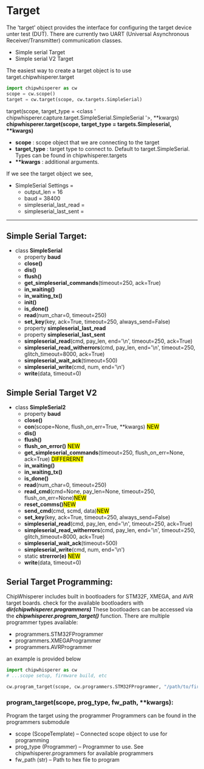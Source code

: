 # Target
The 'target' object provides the interface for configuring the target device unter test (DUT).  There are currently two UART (Universal Asynchronous Receiver/Transmitter) communication classes.

- Simple serial Target
- Simple serial V2 Target

The easiest way to create a target object is to use target.chipwhisperer.target

```python
import chipwhisperer as cw
scope = cw.scope()
target = cw.target(scope, cw.targets.SimpleSerial)
```

target(scope, target_type = <class ' chipwhisperer.capture.target.SimpleSerial.SimpleSerial '>, **kwargs)
**chipwhisperer.target(scope, target_type = targets.Simpleserial, \*\*kwargs)**

- **scope** : scope object that we are connecting to the target
- **target_type** : target type to connect to. Default to target.SimpleSerial.   Types can be found in chipwhisperer.targets
- **\*\*kwargs** : additional arguments.

If we see the target object we see,

- SimpleSerial Settings =
	- output_len             = 16
	- baud                   = 38400
	- simpleserial_last_read = 
	- simpleserial_last_sent = 

***
## Simple Serial Target:
- class **SimpleSerial**
	- property **baud**
	- **close()**
	- **dis()**
	- **flush()**
	- **get_simpleserial_commands**(timeout=250, ack=True)
	- **in_waiting()**
	- **in_waiting_tx()**
	- **init()**
	- **is_done()**
	- **read**(num_char=0, timeout=250)
	- **set_key**(key, ack=True, timeout=250, always_send=False)
	- property **simpleserial_last_read**
	- property **simpleserial_last_sent**
	- **simpleserial_read**(cmd, pay_len, end='\n', timeout=250, ack=True)
	- **simpleserial_read_witherrors**(cmd, pay_len, end='\n', timeout=250, glitch_timeout=8000, ack=True)
	- **simpleserial_wait_ack**(timeout=500)
	- **simpleserial_write**(cmd, num, end='\n')
	- **write**(data, timeout=0)




## Simple Serial Target V2

- class **SimpleSerial2**
	- property **baud**
	- **close()**
	- **con**(scope=None, flush_on_err=True, **kwargs)  <mark>NEW </mark>
	- **dis()**
	- **flush()**
	- **flush_on_error()** <mark>NEW </mark>
	-  **get_simpleserial_commands**(timeout=250, flush_on_err=None, ack=True) <mark>DIFFERERNT </mark>
	- **in_waiting()**
	- **in_waiting_tx()**
	- **is_done()**
	- **read**(num_char=0, timeout=250)
	- **read_cmd**(cmd=None, pay_len=None, timeout=250, flush_on_err=None)<mark>NEW </mark>
	- **reset_comms()**<mark>NEW </mark>
	-  **send_cmd**(cmd, scmd, data)<mark>NEW </mark>
	- **set_key**(key, ack=True, timeout=250, always_send=False)
	- **simpleserial_read**(cmd, pay_len, end='\n', timeout=250, ack=True)
	- **simpleserial_read_witherrors**(cmd, pay_len, end='\n', timeout=250, glitch_timeout=8000, ack=True)
	- **simpleserial_wait_ack**(timeout=500)
	- **simpleserial_write**(cmd, num, end='\n')
	- static **strerror(e)** <mark>NEW </mark>
	- **write**(data, timeout=0)


## Serial Target Programming:
ChipWhisperer includes built in bootloaders for STM32F, XMEGA, and AVR target boards. check for the available bootloaders with ***dir(chipwhisperer.programmers)*** These bootloaders can be accessed via the ***chipwhisperer.program_target()*** function. There are multiple programmer types available:

- programmers.STM32FProgrammer
- programmers.XMEGAProgrammer
- programmers.AVRProgrammer


an example is provided below
```python
import chipwhisperer as cw
# ...scope setup, firmware build, etc

cw.program_target(scope, cw.programmers.STM32FProgrammer, "/path/to/firmware.hex")

```

### program_target(scope, prog_type, fw_path, **kwargs):
Program the target using the programmer <type> 
Programmers can be found in the programmers submodule

- scope (ScopeTemplate) – Connected scope object to use for programming
- prog_type (Programmer) – Programmer to use. See chipwhisperer.programmers for available programmers
- fw_path (str) – Path to hex file to program

